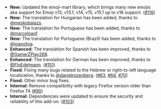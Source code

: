 * **New:** Updated the emoji-mart library, which brings many new emojis aka support for Emoji v13, v13.1, v14, v15, v15.1 up to v16 support. ([#116](https://github.com/rugk/awesome-emoji-picker/issues/116))
* **New:** The translation for Hungarian has been added, thanks to [@meskobalazs](https://github.com/meskobalazs).
* **New:** The translation for Portuguese has been added, thanks to [@marceloaof](https://github.com/marceloaof).
* **New:** The translation for Portuguese (Brazil) has been added, thanks to [@joaooliva](https://github.com/joaooliva).
* **Enhanced:** The translation for Spanish has been improved, thanks to [@GamerZPlay268](https://github.com/GamerZPlay268).
* **Enhanced:** The translation for German has been improved, thanks to [@FloEdelmann](https://github.com/FloEdelmann). ([#151](https://github.com/rugk/awesome-emoji-picker/pull/151))
* **Fixed:** Fixing many bugs related to the Hebrew or right-to-left language localization, thanks to [@danielrozenberg](https://github.com/danielrozenberg). ([#63](https://github.com/rugk/awesome-emoji-picker/issues/63), [#64](https://github.com/rugk/awesome-emoji-picker/issues/64), [#70](https://github.com/rugk/awesome-emoji-picker/issues/70))
* **Fixed:** Other minor bug fixes.
* **Internal:** Remove compatibility with legacy Firefox version older than Firefox 74 ([#90](https://github.com/rugk/awesome-emoji-picker/issues/90))
* **Internal:** Dependencies were updated to ensure the security and reliability of this add-on. ([#103](https://github.com/rugk/awesome-emoji-picker/issues/103))
